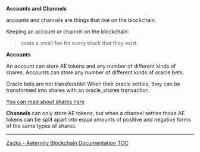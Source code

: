 **Accounts and Channels**

accounts and channels are things that live on the blockchain.


Keeping an account or channel on the blockchain:

>costs a small fee for every block that they exist.

**Accounts**

An account can store AE tokens and any number of different kinds of shares.
Accounts can store any number of different kinds of oracle bets.

Oracle bets are not transferable!
When their oracle settles, they can be transformed into shares with an
oracle_shares transaction.

[You can read about shares here](../../../docs/shares.md)


**Channels** can only store AE tokens, but when a channel settles those
AE tokens can be split apart into equal amounts of positive and negative
forms of the same types of shares.

***

[Zacks - Aeternity Blockchain Documentation TOC](Zack-Docs)